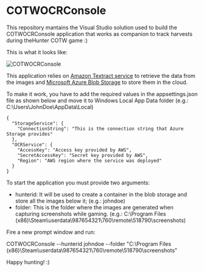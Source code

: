 # COTWOCRConsole
This repository mantains the Visual Studio solution used to build the COTWOCRConsole application that works as companion to track harvests during theHunter COTW game :)

This is what it looks like:

![COTWOCRConsole](https://cdn.discordapp.com/attachments/414084461706215424/662368677387305025/unknown.png)

This application relies on [Amazon Textract service](https://aws.amazon.com/textract/) to retrieve the data from the images and [Microsoft Azure Blob Storage](https://docs.microsoft.com/en-us/azure/storage/blobs/storage-blobs-introduction) to store them in the cloud.

To make it work, you have to add the required values in the appsettings.json file as shown below and move it to Windows Local App Data folder (e.g.: C:\Users\JohnDoe\AppData\Local)

```
{
  "StorageService": {
    "ConnectionString": "This is the connection string that Azure Storage provides"
  },
  "OCRService": {
    "AccessKey": "Access key provided by AWS",
    "SecretAccessKey": "Secret key provided by AWS",
    "Region": "AWS region where the service was deployed"
  }
}
```

To start the application you must provide two arguments:

- hunterid: It will be used to create a container in the blob storage and store all the images below it; (e.g.: johndoe)
- folder: This is the folder where the images are generated when capturing screenshots while gaming. (e.g.: C:\Program Files (x86)\Steam\userdata\987654321\760\remote\518790\screenshots)

Fire a new prompt window and run:

COTWOCRConsole --hunterid johndoe --folder "C:\Program Files (x86)\Steam\userdata\987654321\760\remote\518790\screenshots"

Happy hunting! :)
